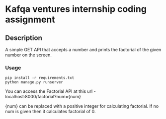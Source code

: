 # Kafqa ventures internship coding assignment

## Description

A simple GET API that accepts a number and prints the factorial of the given number
on the screen.

### Usage

```code
pip install -r requirements.txt
python manage.py runserver
```

You can access the Factorial API at this url -  
localhost:8000/factorial?num={num}

{num} can be replaced with a positive integer for calculating factorial.
If no num is given then it calculates factorial of 0.
